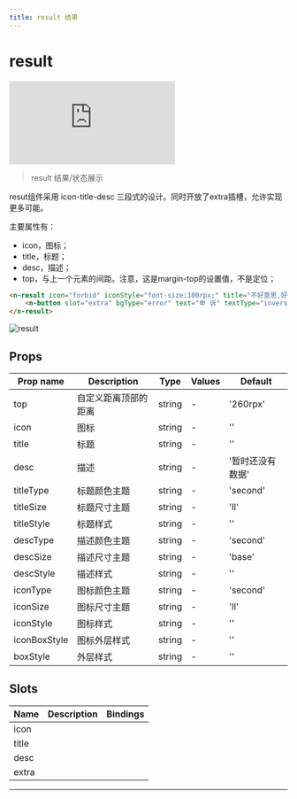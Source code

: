 ```yaml
---
title: result 结果
---
```


# result

<div class="demo-box">
	<iframe scrolling="auto" frameborder="0" src="http://www.redou.vip/npro/#/pages/display/result" class="demo-box-iframe"></iframe>
</div>

> result 结果/状态展示

resut组件采用 icon-title-desc 三段式的设计。同时开放了extra插槽，允许实现更多可能。

主要属性有：

- icon，图标；
- title，标题；
- desc，描述；
- top，与上一个元素的间距。注意，这是margin-top的设置值，不是定位；

```html
<n-result icon="forbid" iconStyle="font-size:100rpx;" title="不好意思,好像你无权访问" desc="有问题可以申诉,但是现在你看不了" descStyle="margin-top:32rpx;margin-bottom:32rpx;">
	<n-button slot="extra" bgType="error" text="申 诉" textType="inverse" radius="ll" boxStyle="width:320rpx;height:72rpx;"></n-button>
</n-result>
```

![result](/img/coms/result.jpg)

## Props

| Prop name    | Description          | Type   | Values | Default          |
| ------------ | -------------------- | ------ | ------ | ---------------- |
| top          | 自定义距离顶部的距离 | string | -      | '260rpx'         |
| icon         | 图标                 | string | -      | ''               |
| title        | 标题                 | string | -      | ''               |
| desc         | 描述                 | string | -      | '暂时还没有数据' |
| titleType    | 标题颜色主题         | string | -      | 'second'         |
| titleSize    | 标题尺寸主题         | string | -      | 'll'             |
| titleStyle   | 标题样式             | string | -      | ''               |
| descType     | 描述颜色主题         | string | -      | 'second'         |
| descSize     | 描述尺寸主题         | string | -      | 'base'           |
| descStyle    | 描述样式             | string | -      | ''               |
| iconType     | 图标颜色主题         | string | -      | 'second'         |
| iconSize     | 图标尺寸主题         | string | -      | 'll'             |
| iconStyle    | 图标样式             | string | -      | ''               |
| iconBoxStyle | 图标外层样式         | string | -      | ''               |
| boxStyle     | 外层样式             | string | -      | ''               |

## Slots

| Name  | Description | Bindings |
| ----- | ----------- | -------- |
| icon  |             |          |
| title |             |          |
| desc  |             |          |
| extra |             |          |

---
